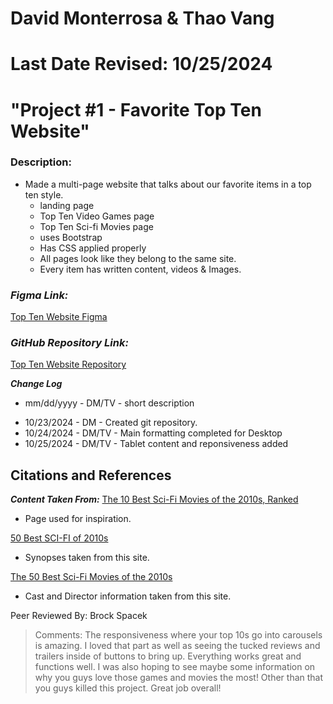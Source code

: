 # David Monterrosa & Thao Vang
# Last Date Revised: 10/25/2024
# "Project #1 - Favorite Top Ten Website"
### Description: 
- Made a multi-page website that talks about our favorite items in a top ten style.
  - landing page
  - Top Ten Video Games page
  - Top Ten Sci-fi Movies page
  - uses Bootstrap
  - Has CSS applied properly
  - All pages look like they belong to the same site.
  - Every item has written content, videos & Images.




### _Figma Link:_
[Top Ten Website Figma](https://www.figma.com/design/NPouPJRlWifqeSJS85vCOT/Favorite-Top-Ten-Website?node-id=0-1&t=7X0NOrMpnGTQujxq-1)

### _GitHub Repository Link:_
[Top Ten Website Repository](https://github.com/davidmonterrosa/FavoriteTopTenSite.git)

***Change Log***
+ mm/dd/yyyy - DM/TV - short description
- 10/23/2024 - DM - Created git repository.
- 10/24/2024 - DM/TV - Main formatting completed for Desktop
- 10/25/2024 - DM/TV - Tablet content and reponsiveness added 

## Citations and References
***Content Taken From:***
[The 10 Best Sci-Fi Movies of the 2010s, Ranked](https://collider.com/sci-fi-movies-2010s-ranked/)
- Page used for inspiration.

[50 Best SCI-FI of 2010s](https://www.imdb.com/list/ls031517345/)
- Synopses taken from this site.

[The 50 Best Sci-Fi Movies of the 2010s](https://editorial.rottentomatoes.com/guide/the-50-best-sci-fi-movies-of-the-2010s/)
- Cast and Director information taken from this site.

Peer Reviewed By: Brock Spacek
> Comments: The responsiveness where your top 10s go into carousels is amazing. I loved that part as well as seeing the tucked reviews and trailers inside of buttons to bring up. Everything works great and functions well. I was also hoping to see maybe some information on why you guys love those games and movies the most! Other than that you guys killed this project. Great job overall!
